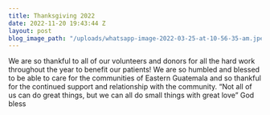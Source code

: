 ```yaml
---
title: Thanksgiving 2022
date: 2022-11-20 19:43:44 Z
layout: post
blog_image_path: "/uploads/whatsapp-image-2022-03-25-at-10-56-35-am.jpeg"
---
```


We are so thankful to all of our volunteers and donors for all the hard work throughout the year to benefit our patients\! We are so humbled and blessed to be able to care for the communities of Eastern Guatemala and so thankful for the continued support and relationship with the community. “Not all of us can do great things, but we can all do small things with great love” God bless